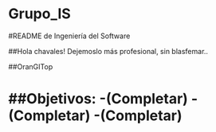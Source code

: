Grupo_IS
========

#README de Ingeniería del Software

##Hola chavales!
Dejemoslo más profesional, sin blasfemar..

##OranGITop

##Objetivos:
	-(Completar)
	-(Completar)
	-(Completar)
=======


